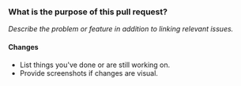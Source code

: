 ### What is the purpose of this pull request?
_Describe the problem or feature in addition to linking relevant issues._

#### Changes
- List things you've done or are still working on.
- Provide screenshots if changes are visual.
